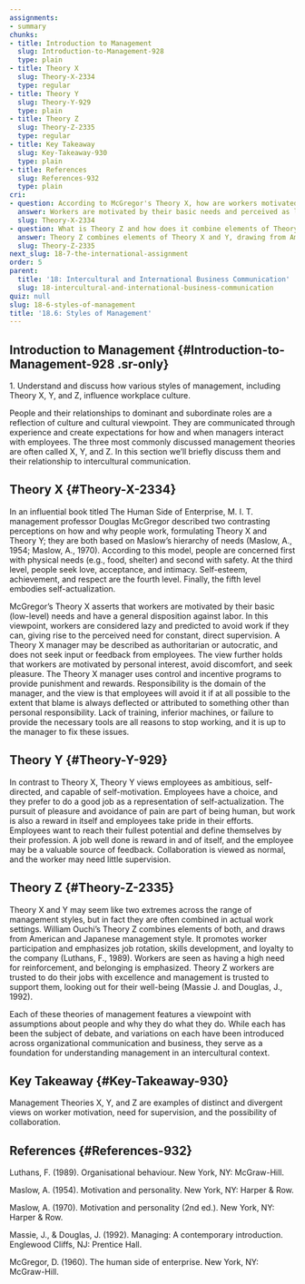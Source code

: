 ```yaml
---
assignments:
- summary
chunks:
- title: Introduction to Management
  slug: Introduction-to-Management-928
  type: plain
- title: Theory X
  slug: Theory-X-2334
  type: regular
- title: Theory Y
  slug: Theory-Y-929
  type: plain
- title: Theory Z
  slug: Theory-Z-2335
  type: regular
- title: Key Takeaway
  slug: Key-Takeaway-930
  type: plain
- title: References
  slug: References-932
  type: plain
cri:
- question: According to McGregor's Theory X, how are workers motivated and perceived by managers?
  answer: Workers are motivated by their basic needs and perceived as lazy, requiring constant supervision and punishment/reward systems by managers.
  slug: Theory-X-2334
- question: What is Theory Z and how does it combine elements of Theory X and Y?
  answer: Theory Z combines elements of Theory X and Y, drawing from American and Japanese management styles to promote worker participation, job rotation, skills development, and loyalty to the company.
  slug: Theory-Z-2335
next_slug: 18-7-the-international-assignment
order: 5
parent:
  title: '18: Intercultural and International Business Communication'
  slug: 18-intercultural-and-international-business-communication
quiz: null
slug: 18-6-styles-of-management
title: '18.6: Styles of Management'
---
```


## Introduction to Management {#Introduction-to-Management-928 .sr-only} 

<i-callout variant="info" title="Learning Objectives">

1\. Understand and discuss how various styles of management, including Theory X, Y, and Z, influence workplace culture.

</i-callout>

People and their relationships to dominant and subordinate roles are a reflection of culture and cultural viewpoint. They are communicated through experience and create expectations for how and when managers interact with employees. The three most commonly discussed management theories are often called X, Y, and Z. In this section we’ll briefly discuss them and their relationship to intercultural communication.

## Theory X {#Theory-X-2334} 

In an influential book titled The Human Side of Enterprise, M. I. T. management professor Douglas McGregor described two contrasting perceptions on how and why people work, formulating Theory X and Theory Y; they are both based on Maslow’s hierarchy of needs (Maslow, A., 1954; Maslow, A., 1970). According to this model, people are concerned first with physical needs (e.g., food, shelter) and second with safety. At the third level, people seek love, acceptance, and intimacy. Self-esteem, achievement, and respect are the fourth level. Finally, the fifth level embodies self-actualization.

McGregor’s Theory X asserts that workers are motivated by their basic (low-level) needs and have a general disposition against labor. In this viewpoint, workers are considered lazy and predicted to avoid work if they can, giving rise to the perceived need for constant, direct supervision. A Theory X manager may be described as authoritarian or autocratic, and does not seek input or feedback from employees. The view further holds that workers are motivated by personal interest, avoid discomfort, and seek pleasure. The Theory X manager uses control and incentive programs to provide punishment and rewards. Responsibility is the domain of the manager, and the view is that employees will avoid it if at all possible to the extent that blame is always deflected or attributed to something other than personal responsibility. Lack of training, inferior machines, or failure to provide the necessary tools are all reasons to stop working, and it is up to the manager to fix these issues.

## Theory Y {#Theory-Y-929} 

In contrast to Theory X, Theory Y views employees as ambitious, self-directed, and capable of self-motivation. Employees have a choice, and they prefer to do a good job as a representation of self-actualization. The pursuit of pleasure and avoidance of pain are part of being human, but work is also a reward in itself and employees take pride in their efforts. Employees want to reach their fullest potential and define themselves by their profession. A job well done is reward in and of itself, and the employee may be a valuable source of feedback. Collaboration is viewed as normal, and the worker may need little supervision.

## Theory Z {#Theory-Z-2335} 

Theory X and Y may seem like two extremes across the range of management styles, but in fact they are often combined in actual work settings. William Ouchi’s Theory Z combines elements of both, and draws from American and Japanese management style. It promotes worker participation and emphasizes job rotation, skills development, and loyalty to the company (Luthans, F., 1989). Workers are seen as having a high need for reinforcement, and belonging is emphasized. Theory Z workers are trusted to do their jobs with excellence and management is trusted to support them, looking out for their well-being (Massie J. and Douglas, J., 1992).

Each of these theories of management features a viewpoint with assumptions about people and why they do what they do. While each has been the subject of debate, and variations on each have been introduced across organizational communication and business, they serve as a foundation for understanding management in an intercultural context.

## Key Takeaway {#Key-Takeaway-930} 

Management Theories X, Y, and Z are examples of distinct and divergent views on worker motivation, need for supervision, and the possibility of collaboration.

## References {#References-932} 

Luthans, F. (1989). Organisational behaviour. New York, NY: McGraw-Hill.

Maslow, A. (1954). Motivation and personality. New York, NY: Harper & Row.

Maslow, A. (1970). Motivation and personality (2nd ed.). New York, NY: Harper & Row.

Massie, J., & Douglas, J. (1992). Managing: A contemporary introduction. Englewood Cliffs, NJ: Prentice Hall.

McGregor, D. (1960). The human side of enterprise. New York, NY: McGraw-Hill.

